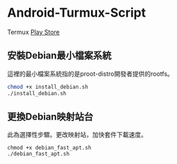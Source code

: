 # Android-Turmux-Script

Termux [Play Store](https://play.google.com/store/apps/details?id=com.termux)

## 安裝Debian最小檔案系統
這裡的最小檔案系統指的是proot-distro開發者提供的rootfs。
```sh
chmod +x install_debian.sh
./install_debian.sh
```

## 更換Debian映射站台
此為選擇性步驟。更改映射站，加快套件下載速度。
```
chmod +x debian_fast_apt.sh
./debian_fast_apt.sh
```
